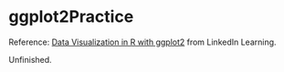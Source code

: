 # ggplot2Practice

Reference: [Data Visualization in R with ggplot2](linkedin.com/learning/data-visualization-in-r-with-ggplot2) from LinkedIn Learning.

Unfinished.
